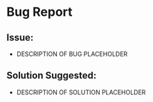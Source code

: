 # Bug Report

## Issue:

- DESCRIPTION OF BUG PLACEHOLDER

## Solution Suggested:

- DESCRIPTION OF SOLUTION PLACEHOLDER
